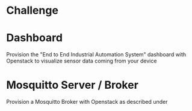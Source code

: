 # Challenge

# Dashboard

Provision the "End to End Industrial Automation System" dashboard with Openstack to visualize sensor data coming from your device

# Mosquitto Server / Broker

Provision a Mosquitto Broker with Openstack as described under 


